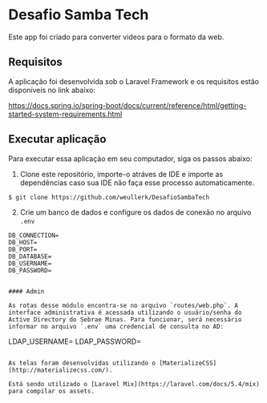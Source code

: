 # Desafio Samba Tech

Este app foi criado para converter videos para o formato da web.

## Requisitos

A aplicação foi desenvolvida sob o Laravel Framework e os requisitos estão disponíveis no link abaixo:

https://docs.spring.io/spring-boot/docs/current/reference/html/getting-started-system-requirements.html

## Executar aplicação

Para executar essa aplicação em seu computador, siga os passos abaixo:

1) Clone este repositório, importe-o atráves de IDE e importe as dependências caso sua IDE não faça esse processo automaticamente.

```shell
$ git clone https://github.com/weullerk/DesafioSambaTech
```

2) Crie um banco de dados e configure os dados de conexão no arquivo `.env`

```
DB_CONNECTION=
DB_HOST=
DB_PORT=
DB_DATABASE=
DB_USERNAME=
DB_PASSWORD=
```

```

#### Admin

As rotas desse módulo encontra-se no arquivo `routes/web.php`. A interface administrativa é acessada utilizando o usuário/senha do Active Directory do Sebrae Minas. Para funcionar, será necessário informar no arquivo `.env` uma credencial de consulta no AD:

```
LDAP_USERNAME=
LDAP_PASSWORD=
```

As telas foram desenvolvidas utilizando o [MaterializeCSS](http://materializecss.com/).

Está sendo utilizado o [Laravel Mix](https://laravel.com/docs/5.4/mix) para compilar os assets.

